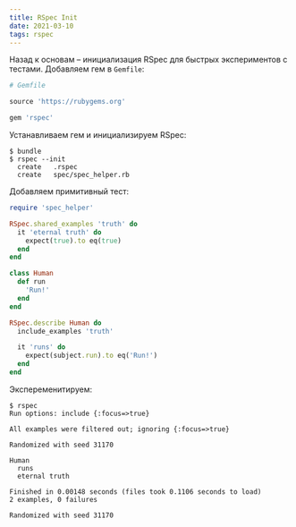 ```yaml
---
title: RSpec Init
date: 2021-03-10
tags: rspec
---
```


Назад к основам – инициализация RSpec для быстрых экспериментов с тестами. Добавляем гем в `Gemfile`:

```ruby
# Gemfile

source 'https://rubygems.org'

gem 'rspec'
```

Устанавливаем гем и инициализируем RSpec:

```shell
$ bundle
$ rspec --init
  create   .rspec
  create   spec/spec_helper.rb
```

Добавляем примитивный тест:

```ruby
require 'spec_helper'

RSpec.shared_examples 'truth' do
  it 'eternal truth' do
    expect(true).to eq(true)
  end
end

class Human
  def run
    'Run!'
  end
end

RSpec.describe Human do
  include_examples 'truth'

  it 'runs' do
    expect(subject.run).to eq('Run!')
  end
end
```
Экспеременитируем:

```shell
$ rspec
Run options: include {:focus=>true}

All examples were filtered out; ignoring {:focus=>true}

Randomized with seed 31170

Human
  runs
  eternal truth

Finished in 0.00148 seconds (files took 0.1106 seconds to load)
2 examples, 0 failures

Randomized with seed 31170
```
